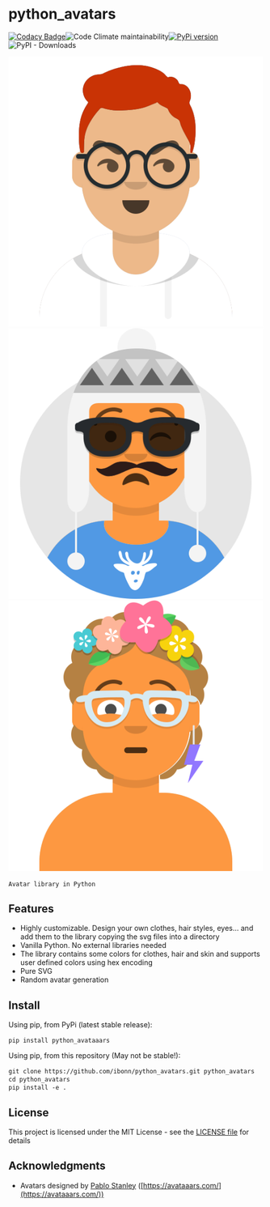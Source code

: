 # python_avatars

[![Codacy Badge](https://app.codacy.com/project/badge/Grade/0f0ba4f148724111a40681296d0dc740)](https://www.codacy.com/gh/ibonn/python_avatars/dashboard?utm_source=github.com&amp;utm_medium=referral&amp;utm_content=ibonn/python_avatars&amp;utm_campaign=Badge_Grade)![Code Climate maintainability](https://img.shields.io/codeclimate/maintainability/ibonn/python_avatars)[![PyPi version](https://img.shields.io/pypi/v/python_avataaars)](https://img.shields.io/pypi/v/python_avataaars)![PyPI - Downloads](https://img.shields.io/pypi/dm/python_avataaars)

![Example avatar 1](/examples/random/avatar_0.svg "Example avatar")
![Example avatar 2](/examples/random/avatar_4.svg "Example avatar")
![Example avatar 3](/examples/random/avatar_7.svg "Example avatar")

    Avatar library in Python

## Features
* Highly customizable. Design your own clothes, hair styles, eyes... and add them to the library copying the svg files into a directory
* Vanilla Python. No external libraries needed
* The library contains some colors for clothes, hair and skin and supports user defined colors using hex encoding
* Pure SVG
* Random avatar generation


## Install
Using pip, from PyPi (latest stable release):

    pip install python_avataaars

Using pip, from this repository (May not be stable!):

    git clone https://github.com/ibonn/python_avatars.git python_avatars
    cd python_avatars
    pip install -e .

## License
This project is licensed under the MIT License - see the [LICENSE file](LICENSE) for details

## Acknowledgments
* Avatars designed by [Pablo Stanley](https://twitter.com/pablostanley) ([https://avataaars.com/](https://avataaars.com/))